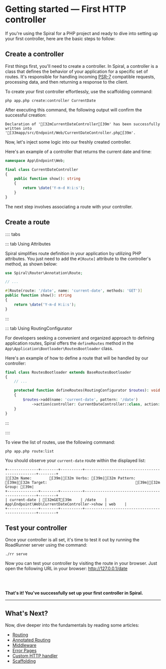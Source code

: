 # Getting started — First HTTP controller

If you're using the Spiral for a PHP project and ready to dive into setting up your first controller, here are 
the basic steps to follow:

## Create a controller

First things first, you'll need to create a controller. In Spiral, a controller is a class that defines
the behavior of your application for a specific set of routes. It's responsible for handling
incoming [PSR-7](https://www.php-fig.org/psr/psr-7/) compatible requests, processing data, and then returning a response
to the client.

To create your first controller effortlessly, use the scaffolding command:

```terminal
php app.php create:controller CurrentDate
```

After executing this command, the following output will confirm the successful creation:

```output
Declaration of '[32mCurrentDateController[39m' has been successfully written into '[33mapp/src/Endpoint/Web/CurrentDateController.php[39m'.
```

Now, let's inject some logic into our freshly created controller.

Here's an example of a controller that returns the current date and time:

```php app/src/Endpoint/Web/CurrentDateController.php
namespace App\Endpoint\Web;

final class CurrentDateController 
{
    public function show(): string
    {
        return \date('Y-m-d H:i:s');
    }
}
```

The next step involves associating a route with your controller.

## Create a route

:::: tabs

::: tab Using Attributes

Spiral simplifies route definition in your application by utilizing PHP attributes. You just need to add 
the `#[Route]` attribute to the controller's method, as shown below:

```php app/src/Endpoint/Web/CurrentDateController.php
use Spiral\Router\Annotation\Route;

// ...

#[Route(route: '/date', name: 'current-date', methods: 'GET')]
public function show(): string
{
    return \date('Y-m-d H:i:s');
}
```

:::

::: tab Using RoutingConfigurator

For developers seeking a convenient and organized approach to defining application routes, Spiral offers 
the `defineRoutes` method in the `App\Application\Bootloader\RoutesBootloader` class.

Here's an example of how to define a route that will be handled by our controller:

```php app/src/Application/Bootloader/RoutesBootloader.php
final class RoutesBootloader extends BaseRoutesBootloader
{
    // ...

    protected function defineRoutes(RoutingConfigurator $routes): void
    {
        $routes->add(name: 'current-date', pattern: '/date')
            ->action(controller: CurrentDateController::class, action: 'show');
    }
}
```

:::

::::

To view the list of routes, use the following command:

```terminal
php app.php route:list
```

You should observe your `current-date` route within the displayed list:

```output
+--------------+--------+----------+------------------------------------------------+--------+
|[32m Name:        [39m|[32m Verbs: [39m|[32m Pattern: [39m|[32m Target:                                        [39m|[32m Group: [39m|
+--------------+--------+----------+------------------------------------------------+--------+
| current-date | [32mGET[39m    | /date    | App\Endpoint\Web\CurrentDateController->show | web    |
+--------------+--------+----------+------------------------------------------------+--------+
```

## Test your controller

Once your controller is all set, it's time to test it out by running the RoadRunner server using the command:

```terminal
./rr serve
```

Now you can test your controller by visiting the route in your browser. Just open the following URL in your
browser: http://127.0.0.1/date

<br><br>

**That's it! You've successfully set up your first controller in Spiral.**

<hr>

## What's Next?

Now, dive deeper into the fundamentals by reading some articles:

* [Routing](../http/routing.md)
* [Annotated Routing](../http/annotated-routes.md)
* [Middleware](../http/middleware.md)
* [Error Pages](../http/errors.md)
* [Custom HTTP handler](../cookbook/psr-15.md)
* [Scaffolding](../basics/scaffolding.md)